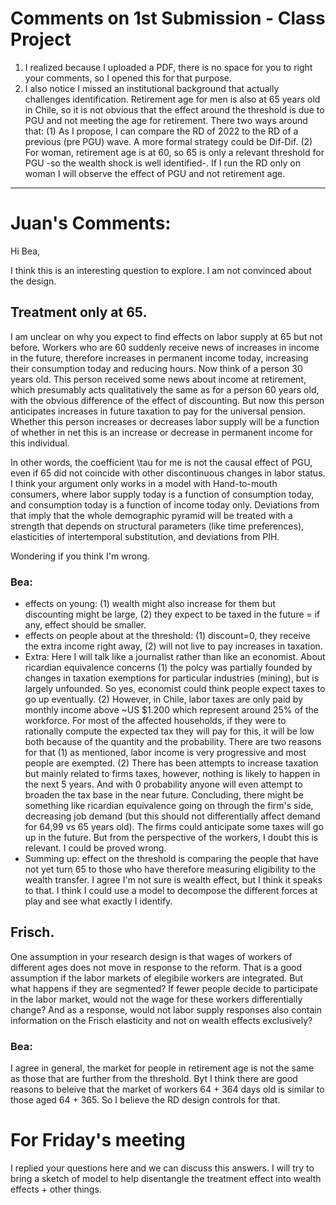 # Comments on 1st Submission - Class Project

1. I realized because I uploaded a PDF, there is no space for you to right your comments, so I opened this for that purpose.
2. I also notice I missed an institutional background that actually challenges identification. Retirement age for men is also at 65 years old in Chile, so it is not obvious that the effect around the threshold is due to PGU and not meeting the
   age for retirement. There two ways around that: (1) As I propose, I can compare the RD of 2022 to the RD of a previous (pre PGU) wave. A more formal strategy could be Dif-Dif.
   (2) For woman, retirement age is at 60, so 65 is only a relevant threshold for PGU -so the wealth shock is well identified-. If I run the RD only on woman I will observe the effect of PGU and not retirement age.

-----------------------------------------------------------------------------------
# Juan's Comments:

Hi Bea,

I think this is an interesting question to explore. I am not convinced about the design.

## Treatment only at 65.

I am unclear on why you expect to find effects on labor supply at 65 but not before. Workers who are 60 suddenly receive news of increases in income in the future, therefore increases in permanent income today, increasing their consumption today and reducing hours. Now think of a person 30 years old. This person received some news about income at retirement, which presumably acts qualitatively the same as for a person 60 years old, with the obvious difference of the effect of discounting. But now this person anticipates increases in future taxation to pay for the universal pension. Whether this person increases or decreases labor supply will be a function of whether in net this is an increase or decrease in permanent income for this individual.

In other words, the coefficient \tau for me is not the causal effect of PGU, even if 65 did not coincide with other discontinuous changes in labor status. I think your argument only works in a model with Hand-to-mouth consumers, where labor supply today is a function of consumption today, and consumption today is a function of income today only. Deviations from that imply that the whole demographic pyramid will be treated with a strength that depends on structural parameters (like time preferences), elasticities of intertemporal substitution, and deviations from PIH.

Wondering if you think I'm wrong.

### Bea:
- effects on young: (1) wealth might also increase for them but discounting might be large, (2) they expect to be taxed in the future = if any, effect should be smaller. 
- effects on people about at the threshold: (1) discount=0, they receive the extra income right away, (2) will not live to pay increases in taxation.
- Extra: Here I will talk like a journalist rather than like an economist. About ricardian equivalence concerns (1) the polcy was partially founded by changes in taxation exemptions for particular industries (mining), but is largely unfounded. So yes, economist could think people expect taxes to go up eventually. (2) However, in Chile, labor taxes are only paid by monthly income above ~US $1.200 which represent around 25% of the workforce. For most of the affected households, if they were to rationally compute the expected tax they will pay for this, it will be low both because of the quantity and the probability. There are two reasons for that (1) as mentioned, labor income is very progressive and most people are exempted. (2) There has been attempts to increase taxation but mainly related to firms taxes, however, nothing is likely to happen in the next 5 years. And with 0 probability anyone will even attempt to broaden the tax base in the near future. Concluding, there might be something like ricardian equivalence going on through the firm's side, decreasing job demand (but this should not differentially affect demand for 64,99 vs 65 years old). The firms could anticipate some taxes will go up in the future. But from the perspective of the workers, I doubt this is relevant. I could be proved wrong. 
- Summing up: effect on the threshold is comparing the people that have not yet turn 65 to those who have therefore measuring eligibility to the wealth transfer. I agree I'm not sure is wealth effect, but I think it speaks to that. I think I could use a model to decompose the different forces at play and see what exactly I identify.

## Frisch.

One assumption in your research design is that wages of workers of different ages does not move in response to the reform. That is a good assumption if the labor markets of elegibile workers are integrated. But what happens if they are segmented? If fewer people decide to participate in the labor market, would not the wage for these workers differentially change? And as a response, would not labor supply responses also contain information on the Frisch elasticity and not on wealth effects exclusively?

### Bea: 
I agree in general, the market for people in retirement age is not the same as those that are further from the threshold. Byt I think there are good reasons to beleive that the market of workers 64 + 364 days old is similar to those aged 64 + 365. So I believe the RD design controls for that.


# For Friday's meeting

I replied your questions here and we can discuss this answers.
I will try to bring a sketch of model to help disentangle the treatment effect into wealth effects + other things.

